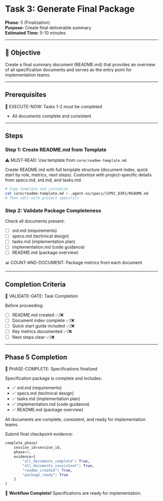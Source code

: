 # Task 3: Generate Final Package

**Phase:** 5 (Finalization)  
**Purpose:** Create final deliverable summary  
**Estimated Time:** 5-10 minutes

---

## 🎯 Objective

Create a final summary document (README.md) that provides an overview of all specification documents and serves as the entry point for implementation teams.

---

## Prerequisites

🛑 EXECUTE-NOW: Tasks 1-2 must be completed

- All documents complete and consistent

---

## Steps

### Step 1: Create README.md from Template

⚠️ MUST-READ: Use template from `core/readme-template.md`

Create README.md with full template structure (document index, quick start by role, metrics, next steps). Customize with project-specific details from specs.md, srd.md, and tasks.md.

```bash
# Copy template and customize
cat core/readme-template.md > .agent-os/specs/{SPEC_DIR}/README.md
# Then edit with project specifics
```

### Step 2: Validate Package Completeness

Check all documents present:
- [ ] srd.md (requirements)
- [ ] specs.md (technical design)
- [ ] tasks.md (implementation plan)
- [ ] implementation.md (code guidance)
- [ ] README.md (package overview)

📊 COUNT-AND-DOCUMENT: Package metrics from each document

---

## Completion Criteria

🛑 VALIDATE-GATE: Task Completion

Before proceeding:
- [ ] README.md created ✅/❌
- [ ] Document index complete ✅/❌
- [ ] Quick start guide included ✅/❌
- [ ] Key metrics documented ✅/❌
- [ ] Next steps clear ✅/❌

---

## Phase 5 Completion

🎯 PHASE-COMPLETE: Specifications finalized

Specification package is complete and includes:
- ✅ srd.md (requirements)
- ✅ specs.md (technical design)
- ✅ tasks.md (implementation plan)
- ✅ implementation.md (code guidance)
- ✅ README.md (package overview)

All documents are complete, consistent, and ready for implementation teams.

Submit final checkpoint evidence:

```python
complete_phase(
    session_id=session_id,
    phase=5,
    evidence={
        "all_documents_complete": True,
        "all_documents_consistent": True,
        "readme_created": True,
        "package_ready": True
    }
)
```

🎉 **Workflow Complete!** Specifications are ready for implementation.
